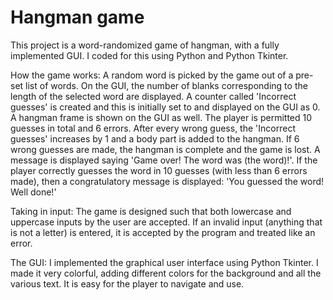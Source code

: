 # Hangman game
This project is a word-randomized game of hangman, with a fully implemented GUI. I coded for this using Python and Python Tkinter.

How the game works:
A random word is picked by the game out of a pre-set list of words. On the GUI, the number of blanks corresponding to the length of the selected word are 
displayed. A counter called 'Incorrect guesses' is created and this is initially set to and displayed on the GUI as 0. A hangman frame is shown on the GUI 
as well.
The player is permitted 10 guesses in total and 6 errors. After every wrong guess, the 'Incorrect guesses' increases by 1 and a body part is added to the 
hangman. If 6 wrong guesses are made, the hangman is complete and the game is lost. A message is displayed saying 'Game over! The word was (the word)!'.
If the player correctly guesses the word in 10 guesses (with less than 6 errors made), then a congratulatory message is displayed: 'You guessed the word! 
Well done!'

Taking in input:
The game is designed such that both lowercase and uppercase inputs by the user are accepted. If an invalid input (anything that is not a letter) is 
entered, it is accepted by the program and treated like an error.

The GUI:
I implemented the graphical user interface using Python Tkinter. I made it very colorful, adding different colors for the background and all the various 
text. It is easy for the player to navigate and use.
